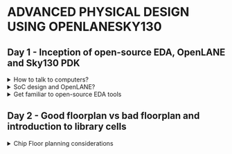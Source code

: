 # ADVANCED PHYSICAL DESIGN USING OPENLANESKY130

## Day 1 - Inception of open-source EDA, OpenLANE and Sky130 PDK

<details>
<summary>How to talk to computers?</summary><blockquote>

<details>
<summary>Introduction to QFN-48 Package, chip, pads, core, die and IP</summary>
</details>

<details>
<summary>Introduction to RISC-V</summary>
</details>

<details>
<summary>From Software Applications to Hardware</summary>
</details>

</blockquote>
</details>


<details>
<summary>SoC design and OpenLANE?</summary><blockquote>

<details>
<summary>Introduction to all components of open-source digital asic design</summary>
</details>

<details>
<summary>Simplified RTL2GDS flow</summary>
</details>

<details>
<summary>Introduction to OpenLANE and Strive chipsets</summary>
</details>

<details>
<summary>Introduction to OpenLANE detailed ASIC design flow</summary>
</details>

</blockquote>
</details>


<details>
<summary>Get familiar to open-source EDA tools</summary><blockquote>

<details>
<summary>OpenLANE Directory structure in detail</summary>
</details>

<details>
<summary>Design Preparation Step</summary>
</details>

<details>
<summary>Review files after design prep and run synthesis</summary>
</details>

<details>
<summary>OpenLANE Project Git Link Description</summary>
</details>

<details>
<summary>Steps to characterize synthesis results</summary>
</details>

</blockquote>
</details>



## Day 2 - Good floorplan vs bad floorplan and introduction to library cells

<details>
<summary>Chip Floor planning considerations</summary><blockquote>

<details>
<summary>Utilization factor and aspect ratio</summary>
</details>

<details>
<summary>Concept of pre-placed cells</summary>
</details>

<details>
<summary>De-coupling capacitors</summary>
</details>

<details>
<summary>Power planning</summary>
</details>

<details>
<summary>Pin placement and logical cell placement blockage</summary>
</details>

<details>
<summary>Steps to run floorplan using OpenLANE</summary>
</details>

<details>
<summary>Review floorplan files and steps to view floorplan</summary>
</details>

<details>
<summary> Review floorplan layout in Magic</summary>
</details>

</blockquote>
</details>

